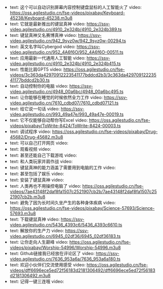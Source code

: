 - text: 这个可以自动识别屏幕内容控制键盘鼠标的人工智能火了
  video: https://oss.agilestudio.cn/fse-videos/pixabay/Keyboard-45238/Keyboard-45238.m3u8
- text: 它就是最新推出的键鼠真神
  video: https://ssv-video.agilestudio.cn/4910_2e324b/4910_2e324b389.ts
- text: 键鼠真神又名赛博真神
  video: https://ssv-video.agilestudio.cn/942_9syz0w/942_9syz0w-00294.ts
- text: 英文名字叫Cybergod
  video: https://ssv-video.agilestudio.cn/952_4A6f6O/952_4A6f6O-00511.ts
- text: 应用最新一代通用人工智能
  video: https://ssv-video.agilestudio.cn/4910_2e324b/4910_2e324b415.ts
- text: 性能比肩GPT5
  video: https://oss.agilestudio.cn/fse-videos/3c363da42970912223541177bddcd2b3/3c363da42970912223541177bddcd2b30.ts
- text: 自动控制你的电脑
  video: https://ssv-video.agilestudio.cn/4948_00a6bc/4948_00a6bc495.ts
- text: 让你能够在睡觉的时候依然全力工作
  video: https://ssv-video.agilestudio.cn/7610_cdbd07/7610_cdbd07121.ts
- text: 给它说一句话
  video: https://ssv-video.agilestudio.cn/993_49a47e/993_49a47e-00019.ts
- text: 它不仅能够自动帮你写Excel
  video: https://oss.agilestudio.cn/fse-videos/pixabay/ToWrite-8424/ToWrite-8424-00003.ts
- text: 调试程序
  video: https://oss.agilestudio.cn/fse-videos/pixabay/Drug-45682/Drug-45682.m3u8
- text: 可以自己打开网页
  video:
- text: 观看视频
  video:
- text: 甚至还能自己下载游戏
  video:
- text: 和人类玩家并肩作战
  video:
- text: 键鼠真神的能力涵盖了需要用到电脑的工作
  video:
- text: 甚至包括了娱乐
  video:
- text: 安装了键鼠真神
  video:
- text: 人类再也不用操控电脑了
  video: https://oss.agilestudio.cn/fse-videos/7ae43148f2daf8fa1507c2521907cb2b/7ae43148f2daf8fa1507c2521907cb2b.m3u8
- text: 避免了因为长时间久坐产生的各种身体疾病
  video: https://oss.agilestudio.cn/fse-videos/pixabay/Science-57693/Science-57693.m3u8
- text: 下载键鼠真神
  video: https://ssv-video.agilestudio.cn/5436_4393c6/5436_4393c6610.ts
- text: 解放你的生产力
  video: https://ssv-video.agilestudio.cn/6945_02df36/6945_02df36183.ts
- text: 让你走向人生巅峰
  video: https://oss.agilestudio.cn/fse-videos/pixabay/Worship-54996/Worship-54996.m3u8
- text: Github链接我已经放在评论区了
  video: https://ssv-video.agilestudio.cn/7636_953a6a/7636_953a6a180.ts
- text: 欢迎小伙伴们交流使用感受
  video: https://oss.agilestudio.cn/fse-videos/dff6696ece5ed72f56183d2181306492/dff6696ece5ed72f56183d2181306492.m3u8
- text: 记得一键三连哦
  video:
